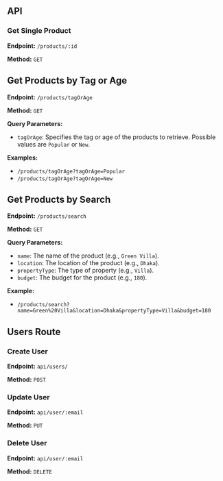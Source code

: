 ## API

### Get Single Product

**Endpoint:** `/products/:id`

**Method:** `GET`

## Get Products by Tag or Age

**Endpoint:** `/products/tagOrAge`

**Method:** `GET`

**Query Parameters:**

- `tagOrAge`: Specifies the tag or age of the products to retrieve. Possible values are `Popular` or `New`.

**Examples:**

- `/products/tagOrAge?tagOrAge=Popular`
- `/products/tagOrAge?tagOrAge=New`

## Get Products by Search

**Endpoint:** `/products/search`

**Method:** `GET`

**Query Parameters:**

- `name`: The name of the product (e.g., `Green Villa`).
- `location`: The location of the product (e.g., `Dhaka`).
- `propertyType`: The type of property (e.g., `Villa`).
- `budget`: The budget for the product (e.g., `180`).

**Example:**

- `/products/search?name=Green%20Villa&location=Dhaka&propertyType=Villa&budget=180`

## Users Route

### Create User

**Endpoint:** `api/users/`

**Method:** `POST`

### Update User

**Endpoint:** `api/user/:email`

**Method:** `PUT`

### Delete User

**Endpoint:** `api/user/:email`

**Method:** `DELETE`